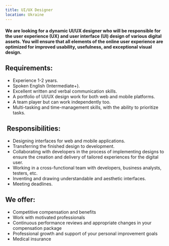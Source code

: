 ```yaml
---
title: UI/UX Designer
location: Ukraine
---
```

#### We are looking for a dynamic UI/UX designer who will be responsible for the user experience (UX) and user interface (UI) design of various digital assets. You will ensure that all elements of the online user experience are optimized for improved usability, usefulness, and exceptional visual design.

## Requirements:

* Experience 1-2 years.
* Spoken English (Intermediate+). 
* Excellent written and verbal communication skills.
* A portfolio of UI/UX design work for both web and mobile platforms.
* A team player but can work independently too.
* Multi-tasking and time-management skills, with the ability to prioritize tasks.

##  Responsibilities:

* Designing interfaces for web and mobile applications.
* Transferring the finished design to development.
* Collaborating with developers in the process of implementing designs to ensure the creation and delivery of tailored experiences for the digital user.
* Working in a cross-functional team with developers, business analysts, testers, etc.
* Inventing and drawing understandable and aesthetic interfaces.
* Meeting deadlines.

## We offer:

* Competitive compensation and benefits
* Work with motivated professionals
* Continuous performance reviews and appropriate changes in your compensation package
* Professional growth and support of your personal improvement goals
* Medical insurance